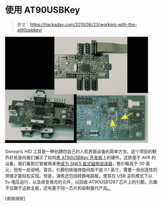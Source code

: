 # 使用 AT90USBKey

> 原文：<https://hackaday.com/2010/06/23/working-with-the-at90usbkey/>

![](img/747de69d34ed9f61b79392e92efdde29.png "at-90-usb-key")

Genearic HID 工具是一种创建你自己的人机界面设备的简单方法。这个项目的额外好处是向我们展示了如何[黑 AT90USBKey 开发板](http://generichid.sourceforge.net/hardware.htm)上的硬件。这款基于 AVR 的设备，我们看到它曾被用来使[成为 SNES 盒式磁带阅读器](http://hackaday.com/2009/06/19/usb-reader-for-snes-game-carts/)，售价略高于 30 美元，但有一些说明。首先，引脚的转接焊盘间距不是 0.1 英寸，需要一些创造性的焊接才能轻松实现。但是，演练还包括转换电路板，使其在 USB 主机模式下以 5v 电压运行，以及改变填充的元件，以回收 AT90USB1287 芯片上的引脚。乐趣不仅限于这款主板，还有基于同一芯片的自制替代产品[。](http://www.franksworkshop.com.au/CNC/GenericHIDBoard1.0/GenericHIDBoard1.0.htm)

[谢谢胡安]